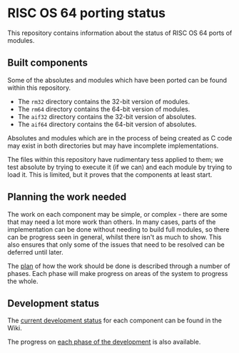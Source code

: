 # RISC OS 64 porting status

This repository contains information about the status of RISC OS 64 ports of
modules.


## Built components

Some of the absolutes and modules which have been ported can be found within this repository.

* The `rm32` directory contains the 32-bit version of modules.
* The `rm64` directory contains the 64-bit version of modules.
* The `aif32` directory contains the 32-bit version of absolutes.
* The `aif64` directory contains the 64-bit version of absolutes.

Absolutes and modules which are in the process of being created as C code may exist in both directories but may have incomplete implementations.

The files within this repository have rudimentary tess applied to them;
we test absolute by trying to execute it (if we can) and each module by
trying to load it. This is limited, but it proves that the components at
least start.


## Planning the work needed

The work on each component may be simple, or complex - there are some that
may need a lot more work than others. In many cases, parts of the implementation
can be done without needing to build full modules, so there can be progress seen
in general, whilst there isn't as much to show. This also ensures that only
some of the issues that need to be resolved can be deferred until later.

The [plan](https://github.com/gerph/riscos64-status/wiki/Planning) of how the
work should be done is described through a number of phases. Each phase will
make progress on areas of the system to progress the whole.


## Development status

The [current development status](https://github.com/gerph/riscos64-status/wiki/Status)
for each component can be found in the Wiki.

The progress on [each phase of the development](https://github.com/gerph/riscos64-status/wiki/Progress) is also available.

